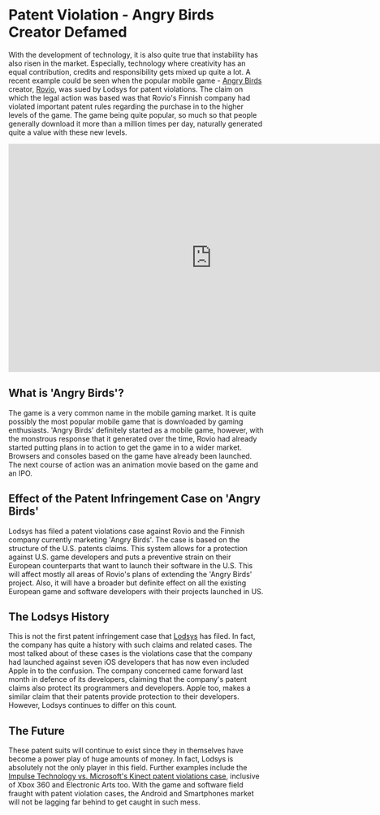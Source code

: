 # Patent Violation - Angry Birds Creator Defamed

With the development of technology, it is also quite true that instability has also risen in the market. Especially, technology where creativity has an equal contribution, credits and responsibility gets mixed up quite a lot. A recent example could be seen when the popular mobile game - <a href="http://en.wikipedia.org/wiki/Angry_Birds">Angry Birds</a> creator, <a href="http://rovio.com/">Rovio</a>, was sued by Lodsys for patent violations. The claim on which the legal action was based was that Rovio's Finnish company had violated important patent rules regarding the purchase in to the higher levels of the game. The game being quite popular, so much so that people generally download it more than a million times per day, naturally generated quite a value with these new levels.

<iframe width="800" height="450" src="http://www.youtube.com/embed/bMltvlqEM54" frameborder="0" allowfullscreen></iframe>

## What is 'Angry Birds'?

The game is a very common name in the mobile gaming market. It is quite possibly the most popular mobile game that is downloaded by gaming enthusiasts. 'Angry Birds' definitely started as a mobile game, however, with the monstrous response that it generated over the time, Rovio had already started putting plans in to action to get the game in to a wider market. Browsers and consoles based on the game have already been launched. The next course of action was an animation movie based on the game and an IPO.

## Effect of the Patent Infringement Case on 'Angry Birds'

Lodsys has filed a patent violations case against Rovio and the Finnish company currently marketing 'Angry Birds'. The case is based on the structure of the U.S. patents claims. This system allows for a protection against U.S. game developers and puts a preventive strain on their European counterparts that want to launch their software in the U.S. This will affect mostly all areas of Rovio's plans of extending the 'Angry Birds' project. Also, it will have a broader but definite effect on all the existing European game and software developers with their projects launched in US.

## The Lodsys History

This is not the first patent infringement case that <a href="http://www.lodsys.com/">Lodsys</a> has filed. In fact, the company has quite a history with such claims and related cases. The most talked about of these cases is the violations case that the company had launched against seven iOS developers that has now even included Apple in to the confusion. The company concerned came forward last month in defence of its developers, claiming that the company's patent claims also protect its programmers and developers. Apple too, makes a similar claim that their patents provide protection to their developers. However, Lodsys continues to differ on this count.

## The Future 

These patent suits will continue to exist since they in themselves have become a power play of huge amounts of money. In fact, Lodsys is absolutely not the only player in this field. Further examples include the <a href="http://news.cnet.com/8301-10805_3-20082248-75/microsoft-sued-over-kinect-for-patent-infringement/">Impulse Technology vs. Microsoft's Kinect patent violations case</a>, inclusive of Xbox 360 and Electronic Arts too. With the game and software field fraught with patent violation cases, the Android and Smartphones market will not be lagging far behind to get caught in such mess. 

